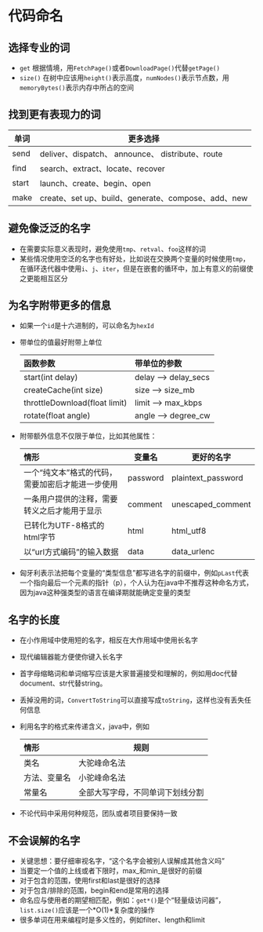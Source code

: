 # 代码命名
## 选择专业的词
- `get` 根据情境，用`FetchPage()`或者`DownloadPage()`代替`getPage()`
- `size()` 在树中应该用`height()`表示高度，`numNodes()`表示节点数，用`memoryBytes()`表示内存中所占的空间

## 找到更有表现力的词
| 单词    | 更多选择                                     |
| ----- | ---------------------------------------- |
| send  | deliver、dispatch、 announce、 distribute、route |
| find  | search、extract、locate、recover            |
| start | launch、create、begin、open                 |
| make  | create、set up、build、generate、compose、add、new |

## 避免像泛泛的名字
- 在需要实际意义表现时，避免使用`tmp`、`retval`、`foo`这样的词
- 某些情况使用空泛的名字也有好处，比如说在交换两个变量的时候使用`tmp`，在循环迭代器中使用`i`、`j`、`iter`，但是在嵌套的循环中，加上有意义的前缀使之更能相互区分

## 为名字附带更多的信息

- 如果一个`id`是十六进制的，可以命名为`hexId`

- 带单位的值最好附带上单位

  | 函数参数                          | 带单位的参数               |
  | :---------------------------- | :------------------- |
  | start(int delay)              | delay --> delay_secs |
  | createCache(int size)         | size --> size_mb     |
  | throttleDownload(float limit) | limit --> max_kbps   |
  | rotate(float angle)           | angle --> degree_cw  |

- 附带额外信息不仅限于单位，比如其他属性：


  | 情形                        | 变量名      | 更好的名字              |
  | :------------------------ | -------- | ------------------ |
  | 一个“纯文本”格式的代码，需要加密后才能进一步使用 | password | plaintext_password |
  | 一条用户提供的注释，需要转义之后才能用于显示    | comment  | unescaped_comment  |
  | 已转化为UTF-8格式的html字节        | html     | html_utf8          |
  | 以“url方式编码”的输入数据           | data     | data_urlenc        |


- 匈牙利表示法把每个变量的“类型信息”都写进名字的前缀中，例如`pLast`代表一个指向最后一个元素的指针（p），个人认为在java中不推荐这种命名方式，因为java这种强类型的语言在编译期就能确定变量的类型

## 名字的长度

- 在小作用域中使用短的名字，相反在大作用域中使用长名字

- 现代编辑器能方便使你键入长名字

- 首字母缩略词和单词缩写应该是大家普遍接受和理解的，例如用doc代替document、str代替string。

- 丢掉没用的词，`ConvertToString`可以直接写成`toString`，这样也没有丢失任何信息

- 利用名字的格式来传递含义，java中，例如


  | 情形     | 规则               |
  | :----- | ---------------- |
  | 类名     | 大驼峰命名法           |
  | 方法、变量名 | 小驼峰命名法           |
  | 常量名    | 全部大写字母，不同单词下划线分割 |

- 不论代码中采用何种规范，团队或者项目要保持一致

## 不会误解的名字

- 关键思想：要仔细审视名字，“这个名字会被别人误解成其他含义吗”
- 当要定一个值的上线或者下限时，max_和min_是很好的前缀
- 对于包含的范围，使用first和last是很好的选择
- 对于包含/排除的范围，begin和end是常用的选择
- 命名应与使用者的期望相匹配，例如：`get*()`是个“轻量级访问器”，`list.size()`应该是一个*O(1)*复杂度的操作
- 很多单词在用来编程时是多义性的，例如filter、length和limit

